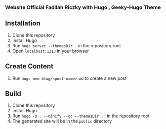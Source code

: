 ### Website Official Fadilah Riczky with Hugo , Geeky-Hugo Theme

## Installation

1. Clone this repository
2. Install Hugo
3. Run `hugo server --themesDir .` in the repository root
4. Open `localhost:1313` in your browser

## Create Content

1. Run `hugo new blog/<post-name>.md` to create a new post

## Build

1. Clone this repository
2. Install Hugo
3. Run `hugo -s . --minify --gc --themesDir . ` in the repository root
4. The generated site will be in the `public` directory
